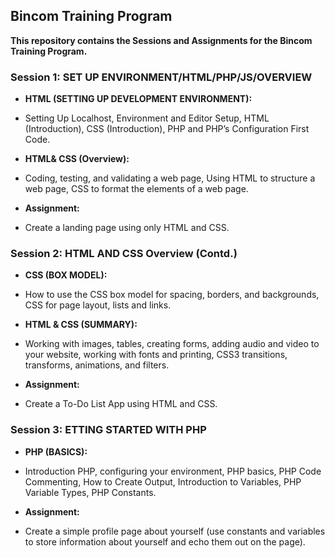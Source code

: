 ## Bincom Training Program
**This repository contains the Sessions and Assignments for the Bincom Training Program.**

### Session 1: SET UP ENVIRONMENT/HTML/PHP/JS/OVERVIEW
* **HTML (SETTING UP DEVELOPMENT ENVIRONMENT):**
- Setting Up Localhost, Environment and Editor Setup, HTML (Introduction), CSS (Introduction), PHP and PHP’s Configuration First Code.

* **HTML& CSS (Overview):**
- Coding, testing, and validating a web page, Using HTML to structure a web page, CSS to format the elements of a web page.

* **Assignment:**
- Create a landing page using only HTML and CSS.


### Session 2: HTML AND CSS Overview (Contd.)
* **CSS (BOX MODEL):**
- How to use the CSS box model for spacing, borders, and backgrounds, CSS for page layout, lists and links.

* **HTML & CSS (SUMMARY):**
- Working with images, tables, creating forms, adding audio and video to your website, working with fonts and printing, CSS3 transitions, transforms, animations, and filters.

* **Assignment:**
- Create a To-Do List App using HTML and CSS.


### Session 3: ETTING STARTED WITH PHP 
* **PHP (BASICS):**
- Introduction PHP, configuring your environment, PHP basics, PHP Code Commenting, How to Create Output, Introduction to Variables, PHP Variable Types, PHP Constants.

* **Assignment:**
- Create a simple profile page about yourself (use constants and variables to store information about yourself and echo them out on the page).



